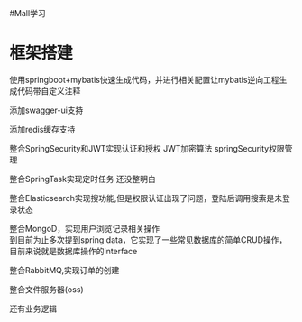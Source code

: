 #Mall学习

# 框架搭建

使用springboot+mybatis快速生成代码，并进行相关配置让mybatis逆向工程生成代码带自定义注释

添加swagger-ui支持

添加redis缓存支持

整合SpringSecurity和JWT实现认证和授权
JWT加密算法
springSecurity权限管理

整合SpringTask实现定时任务 还没整明白

整合Elasticsearch实现搜功能,但是权限认证出现了问题，登陆后调用搜索是未登录状态

整合MongoD，实现用户浏览记录相关操作<br>
到目前为止多次提到spring data，它实现了一些常见数据库的简单CRUD操作，目前来说就是数据库操作的interface

整合RabbitMQ,实现订单的创建

整合文件服务器(oss)

还有业务逻辑

